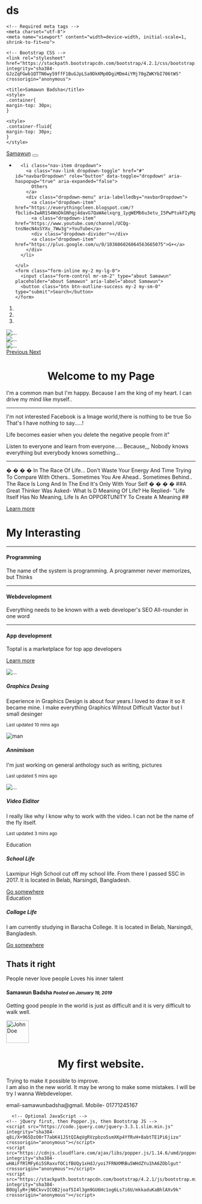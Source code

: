 # ds<!doctype html>
<html lang="en">
  <head>
 <!--<link href="//maxcdn.bootstrapcdn.com/bootstrap/3.2.0/css/bootstrap.css" rel="stylesheet" type="text/css" />-->
 
 <meta charset="utf-8">
  <meta name="viewport" content="width=device-width, initial-scale=1">
  <link rel="stylesheet" href="https://maxcdn.bootstrapcdn.com/bootstrap/4.1.3/css/bootstrap.min.css">
  <script src="https://ajax.googleapis.com/ajax/libs/jquery/3.3.1/jquery.min.js"></script>
  <script src="https://cdnjs.cloudflare.com/ajax/libs/popper.js/1.14.3/umd/popper.min.js"></script>
  <script src="https://maxcdn.bootstrapcdn.com/bootstrap/4.1.3/js/bootstrap.min.js"></script>
  
  
  
<link rel="stylesheet" href="https://maxcdn.bootstrapcdn.com/bootstrap/4.1.3/css/bootstrap.min.css">
  <script src="https://ajax.googleapis.com/ajax/libs/jquery/3.3.1/jquery.min.js"></script>
  <script src="https://cdnjs.cloudflare.com/ajax/libs/popper.js/1.14.3/umd/popper.min.js"></script>
  <script src="https://maxcdn.bootstrapcdn.com/bootstrap/4.1.3/js/bootstrap.min.js"></script>
 
 
 

 
 
</head>
  
  <div class="loader"></div>
  
    <!-- Required meta tags -->
    <meta charset="utf-8">
    <meta name="viewport" content="width=device-width, initial-scale=1, shrink-to-fit=no">

    <!-- Bootstrap CSS -->
    <link rel="stylesheet" href="https://stackpath.bootstrapcdn.com/bootstrap/4.2.1/css/bootstrap.min.css" integrity="sha384-GJzZqFGwb1QTTN6wy59ffF1BuGJpLSa9DkKMp0DgiMDm4iYMj70gZWKYbI706tWS" crossorigin="anonymous">

    <title>Samawun Badsha</title>
	<style>
	.container{
	margin-top: 30px;
	}
	
	<style>
	.container-fluid{
	margin-top: 30px;
	}
	</style>
	

	
  </head>
  <body>
  
  
  
 <!--Navbar -->
  
  <nav class="navbar navbar-expand-lg navbar-light bg-light sticky-top">
  <a class="navbar-brand" href="indext.html#">Samawun</a>
  <button class="navbar-toggler" type="button" data-toggle="collapse" data-target="#navbarSupportedContent" aria-controls="navbarSupportedContent" aria-expanded="false" aria-label="Toggle navigation">
    <span class="navbar-toggler-icon"></span>
  </button>

  <div class="collapse navbar-collapse" id="navbarSupportedContent">
    <ul class="navbar-nav mr-auto">
      <li class="nav-item active">
            
      <li class="nav-item dropdown">
        <a class="nav-link dropdown-toggle" href="#" id="navbarDropdown" role="button" data-toggle="dropdown" aria-haspopup="true" aria-expanded="false">
          Others
        </a>
        <div class="dropdown-menu" aria-labelledby="navbarDropdown">
          <a class="dropdown-item" href="https://everythingcleen.blogspot.com/?fbclid=IwAR1S4WoDkGNhgj4davG7QaWAelxqrg_1ygWEMb6u3etu_I5PwPtukFIyMgg">Blog</a>
          <a class="dropdown-item" href="https://www.youtube.com/channel/UCQg-tnsNecN4xSYXu_7Ww3g">YouTube</a>
          <div class="dropdown-divider"></div>
          <a class="dropdown-item" href="https://plus.google.com/u/0/103606026064563665075">G+</a>
        </div>
      </li>
      
    </ul>
    <form class="form-inline my-2 my-lg-0">
      <input class="form-control mr-sm-2" type="about Samawun" placeholder="about Samawun" aria-label="about Samawun">
      <button class="btn btn-outline-success my-2 my-sm-0" type="submit">Search</button>
    </form>
  </div>
</nav>
  
 <nav class="navbar navbar-light" style="background-color: #e3f2fd;">
  <!-- Navbar content -->
</nav>


  <!--Slide -->
  
  
  <div id="carouselExampleIndicators" class="carousel slide" data-ride="carousel">
  <ol class="carousel-indicators">
    <li data-target="#carouselExampleIndicators" data-slide-to="0" class="active"></li>
    <li data-target="#carouselExampleIndicators" data-slide-to="1"></li>
    <li data-target="#carouselExampleIndicators" data-slide-to="2"></li>
  </ol>
  <div class="carousel-inner">
    <div class="carousel-item active">
      <img src="cover.jpg" class="d-block w-100" alt="...">
    </div>
    <div class="carousel-item">
      <img src="cover3.jpg" class="d-block w-100" alt="...">
    </div>
    <div class="carousel-item">
      <img src="cover2.jpg" class="d-block w-100" alt="...">
    </div>
  </div>
  <a class="carousel-control-prev" href="#carouselExampleIndicators" role="button" data-slide="prev">
    <span class="carousel-control-prev-icon" aria-hidden="true"></span>
    <span class="sr-only">Previous</span>
  </a>
  <a class="carousel-control-next" href="#carouselExampleIndicators" role="button" data-slide="next">
    <span class="carousel-control-next-icon" aria-hidden="true"></span>
    <span class="sr-only">Next</span>
  </a>
</div>


<div class="container">
<div class="jumbotron">
   <center><h1 class="display-4">Welcome to my Page </h1>  </center>
  <p class="lead">I'm a common man but I'm happy.
Because I am the king of my heart.
I can drive my mind like myself..</p>
  <hr class="my-4">
  
  <p>I'm not interested
Facebook is a Image world,there is nothing to be true So That's I have nothing to say.....!</p>

<p class="lead">Life becomes easier when you delete the negative people from it"

Listen to everyone and learn from everyone.....
Because,,, Nobody knows everything but everybody knows something...</p>
  <hr class="my-4">
  
  <p>� � � � In The Race Of Life...
Don't Waste Your Energy And
Time Trying To Compare With Others..
Sometimes You Are Ahead..
Sometimes Behind..
The Race Is Long And In The End
It's Only With Your Self � � � � ##A
Great Thinker Was Asked-
What Is D Meaning Of Life?
He Replied- "Life Itself Has No Meaning,
Life Is An OPPORTUNITY To Create A
Meaning ##</p>

  <a class="btn btn-primary btn-lg" href="https://twitter.com/ForestTorment" role="button">Learn more</a>
</div>

</div>


<div class="container">
<div class="jumbotron">
  <h1 class="display-4">My Interasting</h1>
   <p class="lead"></p>
  <hr class="my-4">
  <h4 class="display-4">Programming
                                      </h4>
									  
 <p>
The name of the system is programming.
A programmer never memorizes, but
Thinks</p>
  <p class="lead">  </p>
  <hr class="my-4">
  
  <h4 class="display-4">Webdevelopment</h4>
  
  <p>Everything needs to be known with a web developer's SEO
All-rounder in one word</p>
  <p class="lead"></p>
  <hr class="my-4">
  
  <h4 class="display-4">App development</h4>
  
  <P>Toptal is a marketplace for top app developers</>

  <a class="btn btn-primary btn-lg" href="https://bd.linkedin.com/in/torment-forest-a34103154" role="button">Learn more</a>
</div>

</div>

<!-- Card -->

<div class="container">
  <div class="card-deck">
  <div class="card">
    <img src="3.jpG" class="card-img-top" alt="...">
    <div class="card-body">
      <h5 class="card-title">Graphics Desing </h5>
      <p class="card-text">Experience in Graphics Design is about four years.I loved to draw it so it became mine.
	  I make everything Graphics Wihtout Difficult Vactor
	  but I small desinger</p>
      <p class="card-text"><small class="text-muted">Last updated 10 mins ago</small></p>
    </div>
  </div>
  <div class="card">
    <img src="1.jpg" class="card-img-top" alt="man">
    <div class="card-body">
      <h5 class="card-title">Annimison</h5>
      <p class="card-text">I'm just working on general anthology such as writing, pictures</p>
      <p class="card-text"><small class="text-muted">Last updated 5 mins ago</small></p>
    </div>
  </div>
  <div class="card">
    <img src="2.jpg" class="card-img-top" alt="...">
    <div class="card-body">
      <h5 class="card-title">Video Eiditor</h5>
      <p class="card-text">
I really like why I know why to work with the video. I can not be the name of the fly itself.</p>
      <p class="card-text"><small class="text-muted">Last updated 3 mins ago</small></p>
    </div>
  </div>
</div>
  
</div>

<div class="container">
<div class="card">
  <div class="card-header">
    Education
  </div>
  <div class="card-body">
    <h5 class="card-title">School Life</h5>
    <p class="card-text">Laxmipur High School cut off my school life.
From there I passed SSC in 2017.
It is located in Belab, Narsingdi, Bangladesh.
</p>
    <a href="https://web.facebook.com/SAJOLSUTRADHAR/" class="btn btn-primary">Go somewhere</a>
  </div>
</div>
</div>


<div class="container">
<div class="card">
  <div class="card-header">
    Education
  </div>
  <div class="card-body">
    <h5 class="card-title">Collage Life</h5>
    <p class="card-text">
I am currently studying in Baracha College.
It is located in Belab, Narsingdi, Bangladesh.
</p>
    <a href="https://web.facebook.com/%E0%A6%AC%E0%A6%BE%E0%A6%B0%E0%A7%88%E0%A6%9A%E0%A6%BE-%E0%A6%A1%E0%A6%BF%E0%A6%97%E0%A7%8D%E0%A6%B0%E0%A6%BF-%E0%A6%95%E0%A6%B2%E0%A7%87%E0%A6%9C-895335347166738/" class="btn btn-primary">Go somewhere</a>
  </div>
</div>
</div>

<div class="container">
  
  
  <div class="container mt-3">
  <h2>Thats it right</h2>
  <p>People never love people
Loves his inner talent</p>
  <div class="media border p-3">
    <div class="media-body">
      <h4>Samawun Badsha <small><i>Posted on January 19, 2019</i></small></h4>
      <p>Getting good people in the world is just as difficult and it is very difficult to walk well.
</p>      
    </div>
    <img src="04.jpg" alt="John Doe" class="ml-3 mt-3 rounded-circle" style="width:60px;">
  </div>
</div>

  
  
  <div class="container-fluid">
  <center> <h1>My first website.</h1> </center>
  <p> </p>
 
  <div class="container-fluid">
    <div class="row">
      <div class="col-sm-3 col-md-6 bg-success">
        Trying to make it possible to improve.
      </div>
      <div class="col-sm-9 col-md-6 bg-warning">
        I am also in the new world. It may be wrong to make some mistakes.
		I will be try I wanna Webdeveloper.
      </div>
    </div>
  </div>
</div>
  
  
  
  


<p class="bg-primary text-white">email-samawunbadsha@gmail. Mobile- 01771245167 </p>

      <!-- Optional JavaScript -->
    <!-- jQuery first, then Popper.js, then Bootstrap JS -->
    <script src="https://code.jquery.com/jquery-3.3.1.slim.min.js" integrity="sha384-q8i/X+965DzO0rT7abK41JStQIAqVgRVzpbzo5smXKp4YfRvH+8abtTE1Pi6jizo" crossorigin="anonymous"></script>
    <script src="https://cdnjs.cloudflare.com/ajax/libs/popper.js/1.14.6/umd/popper.min.js" integrity="sha384-wHAiFfRlMFy6i5SRaxvfOCifBUQy1xHdJ/yoi7FRNXMRBu5WHdZYu1hA6ZOblgut" crossorigin="anonymous"></script>
    <script src="https://stackpath.bootstrapcdn.com/bootstrap/4.2.1/js/bootstrap.min.js" integrity="sha384-B0UglyR+jN6CkvvICOB2joaf5I4l3gm9GU6Hc1og6Ls7i6U/mkkaduKaBhlAXv9k" crossorigin="anonymous"></script>
  </body>
</html>
